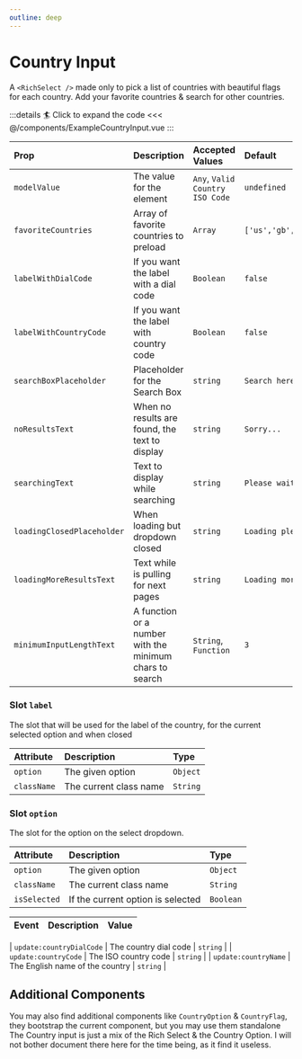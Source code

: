 ```yaml
---
outline: deep
---
```


# Country Input

A `<RichSelect />` made only to pick a list of countries with beautiful flags for each country. Add your favorite countries & search for other countries. 

<!--@include: ./parts/title-preview.md-->


<ExampleCountryInput />

:::details :surfer: Click to expand the code
<<< @/components/ExampleCountryInput.vue
:::

<!--@include: ./parts/title-props.md-->

| Prop                       | Description                                             | Accepted Values                 | Default                      |
|:---------------------------|:--------------------------------------------------------|:--------------------------------|:-----------------------------|
| `modelValue`               | The value for the element                               | `Any`, `Valid Country ISO Code` | `undefined`                  |
| `favoriteCountries`        | Array of favorite countries to preload                  | `Array`                         | `['us','gb','pt','fr','de']` |
| `labelWithDialCode`        | If you want the label with a dial code                  | `Boolean`                       | `false`                      |
| `labelWithCountryCode`     | If you want the label with country code                 | `Boolean`                       | `false`                      |
| `searchBoxPlaceholder`     | Placeholder for the Search Box                          | `string`                        | `Search here`                |
| `noResultsText`            | When no results are found, the text to display          | `string`                        | `Sorry...`                   |
| `searchingText`            | Text to display while searching                         | `string`                        | `Please wait...`             |
| `loadingClosedPlaceholder` | When loading but dropdown closed                        | `string`                        | `Loading please wait...`     |
| `loadingMoreResultsText`   | Text while is pulling for next pages                    | `string`                        | `Loading more options...`    |
| `minimumInputLengthText`   | A function or a number with the minimum chars to search | `String`, `Function`            | `3`                          |


<!--@include: ./parts/title-slots.md-->

### Slot `label`

The slot that will be used for the label of the country, for the current selected option and when closed

| Attribute         | Description            | Type     |
|:------------------|:-----------------------|:---------|
| `option`          | The given option       | `Object` | 
| `className`       | The current class name | `String` |

### Slot `option`

The slot for the option on the select dropdown.

| Attribute    | Description                       | Type      |
|:-------------|:----------------------------------|:----------|
| `option`     | The given option                  | `Object`  | 
| `className`  | The current class name            | `String`  |
| `isSelected` | If the current option is selected | `Boolean` |

<!--@include: ./parts/default-slots.md-->

<!--@include: ./parts/title-events.md-->

| Event   | Description             | Value     |
|:--------|:------------------------|:----------|
<!--@include: ./parts/events-model-value.md-->
| `update:countryDialCode` | The country dial code | `string` |
| `update:countryCode` | The ISO country code | `string` |
| `update:countryName` | The English name of the country | `string` |


## Additional Components

You may also find additional components like `CountryOption` & `CountryFlag`, they bootstrap the current component, but you may use them standalone
The Country input is just a mix of the Rich Select & the Country Option. I will not bother document there here for the time being, as it find it useless.



